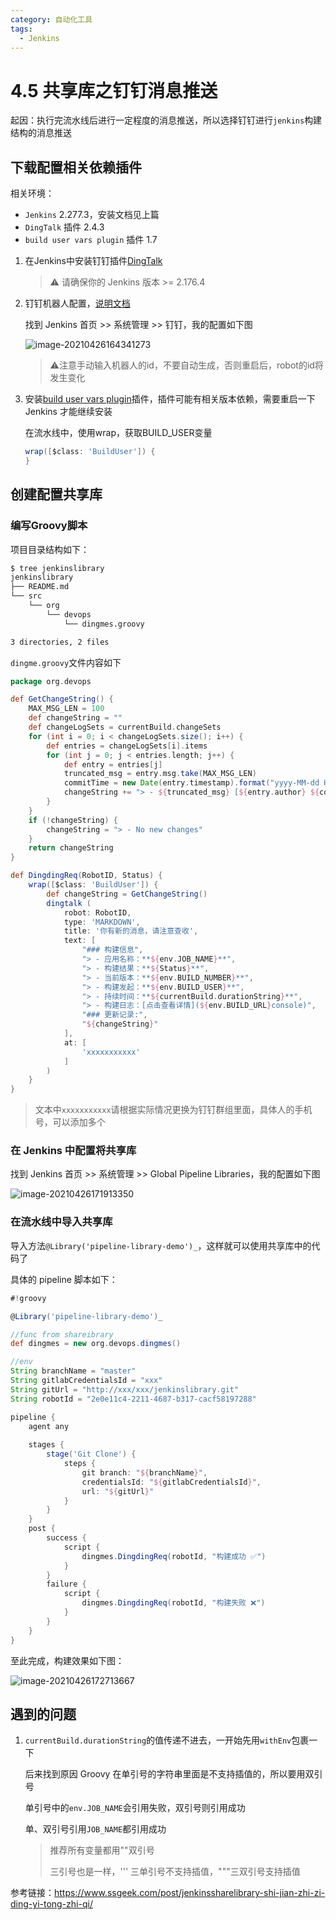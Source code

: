 ```yaml
---
category: 自动化工具
tags:
  - Jenkins
---
```


# 4.5 共享库之钉钉消息推送

起因：执行完流水线后进行一定程度的消息推送，所以选择钉钉进行`jenkins`构建结构的消息推送

## 下载配置相关依赖插件

相关环境：

* `Jenkins` 2.277.3，安装文档见上篇
* `DingTalk` 插件 2.4.3
* `build user vars plugin` 插件 1.7

1. 在Jenkins中安装钉钉插件[DingTalk](https://plugins.jenkins.io/dingding-notifications)

   > :warning: 请确保你的 Jenkins 版本 >= 2.176.4

2. 钉钉机器人配置，[说明文档](https://jenkinsci.github.io/dingtalk-plugin/)

   找到 Jenkins 首页 >> 系统管理 >> 钉钉，我的配置如下图

   ![image-20210426164341273](https://gitee.com/clay-wangzhi/blogImg/raw/master/blogImg/image-20210426164341273.png)

   

   > :warning: ​注意手动输入机器人的id，不要自动生成，否则重启后，robot的id将发生变化

3. 安装[build user vars plugin](https://plugins.jenkins.io/build-user-vars-plugin)插件，插件可能有相关版本依赖，需要重启一下 Jenkins 才能继续安装

   在流水线中，使用wrap，获取BUILD_USER变量

   ```groovy
   wrap([$class: 'BuildUser']) {
   }
   ```

## 创建配置共享库

### 编写Groovy脚本

项目目录结构如下：

```sh
$ tree jenkinslibrary
jenkinslibrary
├── README.md
└── src
    └── org
        └── devops
            └── dingmes.groovy

3 directories, 2 files
```

`dingme.groovy`文件内容如下

```groovy
package org.devops

def GetChangeString() {
    MAX_MSG_LEN = 100
    def changeString = ""
    def changeLogSets = currentBuild.changeSets
    for (int i = 0; i < changeLogSets.size(); i++) {
        def entries = changeLogSets[i].items
        for (int j = 0; j < entries.length; j++) {
            def entry = entries[j]
            truncated_msg = entry.msg.take(MAX_MSG_LEN)
            commitTime = new Date(entry.timestamp).format("yyyy-MM-dd HH:mm:ss")
            changeString += "> - ${truncated_msg} [${entry.author} ${commitTime}]\n"
        }
    }
    if (!changeString) {
        changeString = "> - No new changes"
    }
    return changeString
}

def DingdingReq(RobotID, Status) {
    wrap([$class: 'BuildUser']) {
        def changeString = GetChangeString()
        dingtalk (
            robot: RobotID,
            type: 'MARKDOWN',
            title: '你有新的消息，请注意查收',
            text: [
                "### 构建信息",
                "> - 应用名称：**${env.JOB_NAME}**",
                "> - 构建结果：**${Status}**",
                "> - 当前版本：**${env.BUILD_NUMBER}**",
                "> - 构建发起：**${env.BUILD_USER}**",
                "> - 持续时间：**${currentBuild.durationString}**",
                "> - 构建日志：[点击查看详情](${env.BUILD_URL}console)",
                "### 更新记录:",
                "${changeString}"
            ],
            at: [
                'xxxxxxxxxxx'
            ]
        )
    }
}
```

> 文本中`xxxxxxxxxxx`请根据实际情况更换为钉钉群组里面，具体人的手机号，可以添加多个

### 在 Jenkins 中配置将共享库

找到 Jenkins 首页 >> 系统管理 >> Global Pipeline Libraries，我的配置如下图

![image-20210426171913350](https://gitee.com/clay-wangzhi/blogImg/raw/master/blogImg/image-20210426171913350.png)



### 在流水线中导入共享库

导入方法`@Library('pipeline-library-demo')_`，这样就可以使用共享库中的代码了

具体的 pipeline 脚本如下：

```groovy
#!groovy

@Library('pipeline-library-demo')_

//func from shareibrary
def dingmes = new org.devops.dingmes()

//env
String branchName = "master"
String gitlabCredentialsId = "xxx"
String gitUrl = "http://xxx/xxx/jenkinslibrary.git"
String robotId = "2e0e11c4-2211-4687-b317-cacf58197288"

pipeline {
    agent any
    
    stages {
        stage('Git Clone') {
            steps {
                git branch: "${branchName}",
                credentialsId: "${gitlabCredentialsId}",
                url: "${gitUrl}"
            }
        }
    }
    post {
        success {
            script {
                dingmes.DingdingReq(robotId, "构建成功 ✅")
            }
        }
        failure {
            script {
                dingmes.DingdingReq(robotId, "构建失败 ❌")
            }
        }
    }
}
```

 至此完成，构建效果如下图：

![image-20210426172713667](https://gitee.com/clay-wangzhi/blogImg/raw/master/blogImg/image-20210426172713667.png)



## 遇到的问题

1. `currentBuild.durationString`的值传递不进去，一开始先用`withEnv`包裹一下

   后来找到原因 Groovy 在单引号的字符串里面是不支持插值的，所以要用双引号

   单引号中的`env.JOB_NAME`会引用失败，双引号则引用成功

   单、双引号引用`JOB_NAME`都引用成功

   > 推荐所有变量都用""双引号
   >
   > 三引号也是一样，''' 三单引号不支持插值，"""三双引号支持插值

参考链接：https://www.ssgeek.com/post/jenkinssharelibrary-shi-jian-zhi-zi-ding-yi-tong-zhi-qi/
